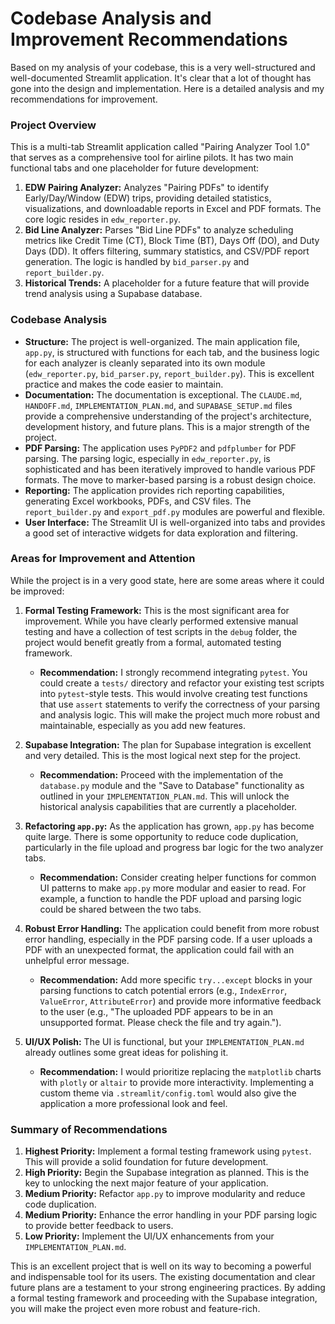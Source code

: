 # Codebase Analysis and Improvement Recommendations

Based on my analysis of your codebase, this is a very well-structured and well-documented Streamlit application. It's clear that a lot of thought has gone into the design and implementation. Here is a detailed analysis and my recommendations for improvement.

### Project Overview

This is a multi-tab Streamlit application called "Pairing Analyzer Tool 1.0" that serves as a comprehensive tool for airline pilots. It has two main functional tabs and one placeholder for future development:

1.  **EDW Pairing Analyzer:** Analyzes "Pairing PDFs" to identify Early/Day/Window (EDW) trips, providing detailed statistics, visualizations, and downloadable reports in Excel and PDF formats. The core logic resides in `edw_reporter.py`.
2.  **Bid Line Analyzer:** Parses "Bid Line PDFs" to analyze scheduling metrics like Credit Time (CT), Block Time (BT), Days Off (DO), and Duty Days (DD). It offers filtering, summary statistics, and CSV/PDF report generation. The logic is handled by `bid_parser.py` and `report_builder.py`.
3.  **Historical Trends:** A placeholder for a future feature that will provide trend analysis using a Supabase database.

### Codebase Analysis

*   **Structure:** The project is well-organized. The main application file, `app.py`, is structured with functions for each tab, and the business logic for each analyzer is cleanly separated into its own module (`edw_reporter.py`, `bid_parser.py`, `report_builder.py`). This is excellent practice and makes the code easier to maintain.
*   **Documentation:** The documentation is exceptional. The `CLAUDE.md`, `HANDOFF.md`, `IMPLEMENTATION_PLAN.md`, and `SUPABASE_SETUP.md` files provide a comprehensive understanding of the project's architecture, development history, and future plans. This is a major strength of the project.
*   **PDF Parsing:** The application uses `PyPDF2` and `pdfplumber` for PDF parsing. The parsing logic, especially in `edw_reporter.py`, is sophisticated and has been iteratively improved to handle various PDF formats. The move to marker-based parsing is a robust design choice.
*   **Reporting:** The application provides rich reporting capabilities, generating Excel workbooks, PDFs, and CSV files. The `report_builder.py` and `export_pdf.py` modules are powerful and flexible.
*   **User Interface:** The Streamlit UI is well-organized into tabs and provides a good set of interactive widgets for data exploration and filtering.

### Areas for Improvement and Attention

While the project is in a very good state, here are some areas where it could be improved:

1.  **Formal Testing Framework:** This is the most significant area for improvement. While you have clearly performed extensive manual testing and have a collection of test scripts in the `debug` folder, the project would benefit greatly from a formal, automated testing framework.
    *   **Recommendation:** I strongly recommend integrating `pytest`. You could create a `tests/` directory and refactor your existing test scripts into `pytest`-style tests. This would involve creating test functions that use `assert` statements to verify the correctness of your parsing and analysis logic. This will make the project much more robust and maintainable, especially as you add new features.

2.  **Supabase Integration:** The plan for Supabase integration is excellent and very detailed. This is the most logical next step for the project.
    *   **Recommendation:** Proceed with the implementation of the `database.py` module and the "Save to Database" functionality as outlined in your `IMPLEMENTATION_PLAN.md`. This will unlock the historical analysis capabilities that are currently a placeholder.

3.  **Refactoring `app.py`:** As the application has grown, `app.py` has become quite large. There is some opportunity to reduce code duplication, particularly in the file upload and progress bar logic for the two analyzer tabs.
    *   **Recommendation:** Consider creating helper functions for common UI patterns to make `app.py` more modular and easier to read. For example, a function to handle the PDF upload and parsing logic could be shared between the two tabs.

4.  **Robust Error Handling:** The application could benefit from more robust error handling, especially in the PDF parsing code. If a user uploads a PDF with an unexpected format, the application could fail with an unhelpful error message.
    *   **Recommendation:** Add more specific `try...except` blocks in your parsing functions to catch potential errors (e.g., `IndexError`, `ValueError`, `AttributeError`) and provide more informative feedback to the user (e.g., "The uploaded PDF appears to be in an unsupported format. Please check the file and try again.").

5.  **UI/UX Polish:** The UI is functional, but your `IMPLEMENTATION_PLAN.md` already outlines some great ideas for polishing it.
    *   **Recommendation:** I would prioritize replacing the `matplotlib` charts with `plotly` or `altair` to provide more interactivity. Implementing a custom theme via `.streamlit/config.toml` would also give the application a more professional look and feel.

### Summary of Recommendations

1.  **Highest Priority:** Implement a formal testing framework using `pytest`. This will provide a solid foundation for future development.
2.  **High Priority:** Begin the Supabase integration as planned. This is the key to unlocking the next major feature of your application.
3.  **Medium Priority:** Refactor `app.py` to improve modularity and reduce code duplication.
4.  **Medium Priority:** Enhance the error handling in your PDF parsing logic to provide better feedback to users.
5.  **Low Priority:** Implement the UI/UX enhancements from your `IMPLEMENTATION_PLAN.md`.

This is an excellent project that is well on its way to becoming a powerful and indispensable tool for its users. The existing documentation and clear future plans are a testament to your strong engineering practices. By adding a formal testing framework and proceeding with the Supabase integration, you will make the project even more robust and feature-rich.

